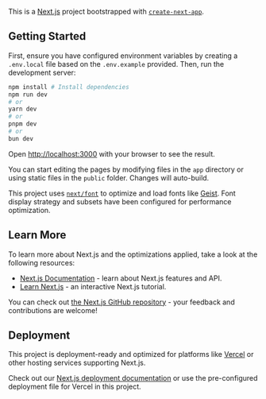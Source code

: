 This is a [Next.js](https://nextjs.org) project bootstrapped with [`create-next-app`](https://nextjs.org/docs/app/api-reference/cli/create-next-app).

## Getting Started

First, ensure you have configured environment variables by creating a `.env.local` file based on the `.env.example` provided.
Then, run the development server:

```bash
npm install # Install dependencies
npm run dev
# or
yarn dev
# or
pnpm dev
# or
bun dev
```

Open [http://localhost:3000](http://localhost:3000) with your browser to see the result.

You can start editing the pages by modifying files in the `app` directory or using static files in the `public` folder. Changes will auto-build.

This project uses [`next/font`](https://nextjs.org/docs/app/building-your-application/optimizing/fonts) to optimize and load fonts like [Geist](https://vercel.com/font). Font display strategy and subsets have been configured for performance optimization.

## Learn More

To learn more about Next.js and the optimizations applied, take a look at the following resources:

- [Next.js Documentation](https://nextjs.org/docs) - learn about Next.js features and API.
- [Learn Next.js](https://nextjs.org/learn) - an interactive Next.js tutorial.

You can check out [the Next.js GitHub repository](https://github.com/vercel/next.js) - your feedback and contributions are welcome!

## Deployment

This project is deployment-ready and optimized for platforms like [Vercel](https://vercel.com/new?utm_medium=default-template&filter=next.js&utm_source=create-next-app&utm_campaign=create-next-app-readme) or other hosting services supporting Next.js.

Check out our [Next.js deployment documentation](https://nextjs.org/docs/app/building-your-application/deploying) or use the pre-configured deployment file for Vercel in this project.
